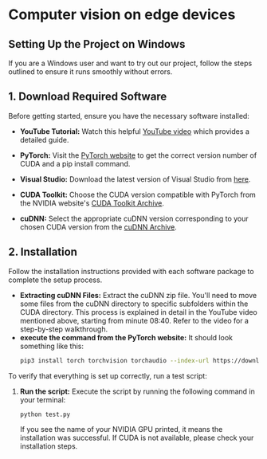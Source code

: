 # Computer vision on edge devices

## Setting Up the Project on Windows

If you are a Windows user and want to try out our project, follow the steps outlined to ensure it
runs smoothly without errors.

## 1. Download Required Software

Before getting started, ensure you have the necessary software installed:

- **YouTube Tutorial:** Watch this
  helpful [YouTube video](https://www.youtube.com/watch?v=r7Am-ZGMef8&ab_channel=SL7Tech) which provides a detailed
  guide.

- **PyTorch:** Visit the [PyTorch website](https://pytorch.org/get-started/locally/) to get the correct version number
  of CUDA and a pip install command.

- **Visual Studio:** Download the latest version of Visual Studio
  from [here](https://visualstudio.microsoft.com/de/vs/older-downloads/).

- **CUDA Toolkit:** Choose the CUDA version compatible with PyTorch from the NVIDIA
  website's [CUDA Toolkit Archive](https://developer.nvidia.com/cuda-toolkit-archive).

- **cuDNN:** Select the appropriate cuDNN version corresponding to your chosen CUDA version from
  the [cuDNN Archive](https://developer.nvidia.com/rdp/cudnn-archive).

## 2. Installation

Follow the installation instructions provided with each software package to complete the setup process.

- **Extracting cuDNN Files:** Extract the cuDNN zip file. You'll need to move some files from the cuDNN directory to
  specific subfolders within the CUDA directory. This process is explained in detail in the YouTube video mentioned
  above, starting from minute 08:40. Refer to the video for a step-by-step walkthrough.
- **execute the command from the PyTorch website:** It should look something like this:
    ```bash
    pip3 install torch torchvision torchaudio --index-url https://download.pytorch.org/whl/cu121
  ```

To verify that everything is set up correctly, run a test script:

1. **Run the script:** Execute the script by running the following command in your terminal:

    ```bash
    python test.py
    ```

   If you see the name of your NVIDIA GPU printed, it means the installation was successful. If CUDA is not available,
   please check your installation steps.
